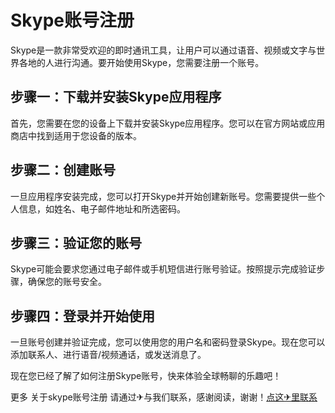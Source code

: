 # Skype账号注册

Skype是一款非常受欢迎的即时通讯工具，让用户可以通过语音、视频或文字与世界各地的人进行沟通。要开始使用Skype，您需要注册一个账号。

## 步骤一：下载并安装Skype应用程序

首先，您需要在您的设备上下载并安装Skype应用程序。您可以在官方网站或应用商店中找到适用于您设备的版本。

## 步骤二：创建账号

一旦应用程序安装完成，您可以打开Skype并开始创建新账号。您需要提供一些个人信息，如姓名、电子邮件地址和所选密码。

## 步骤三：验证您的账号

Skype可能会要求您通过电子邮件或手机短信进行账号验证。按照提示完成验证步骤，确保您的账号安全。

## 步骤四：登录并开始使用

一旦账号创建并验证完成，您可以使用您的用户名和密码登录Skype。现在您可以添加联系人、进行语音/视频通话，或发送消息了。

现在您已经了解了如何注册Skype账号，快来体验全球畅聊的乐趣吧！

更多 关于skype账号注册 请通过✈与我们联系，感谢阅读，谢谢！[点这✈里联系](https://add.k02.cc)